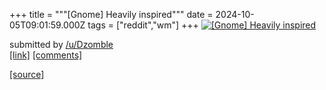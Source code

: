 +++
title = """[Gnome] Heavily inspired"""
date = 2024-10-05T09:01:59.000Z
tags = ["reddit","wm"]
+++
[![[Gnome] Heavily inspired](https://preview.redd.it/kjgxuvuqkwsd1.png?width=640&crop=smart&auto=webp&s=362c153fbba2614bdde31ffe9c19638e7c934f0b "[Gnome] Heavily inspired")](https://www.reddit.com/r/unixporn/comments/1fwm8fk/gnome_heavily_inspired/)

submitted by [/u/Dzomble](https://www.reddit.com/user/Dzomble)  
[\[link\]](https://i.redd.it/kjgxuvuqkwsd1.png) [\[comments\]](https://www.reddit.com/r/unixporn/comments/1fwm8fk/gnome_heavily_inspired/)

[[source]](https://www.reddit.com/r/unixporn/comments/1fwm8fk/gnome_heavily_inspired/)

